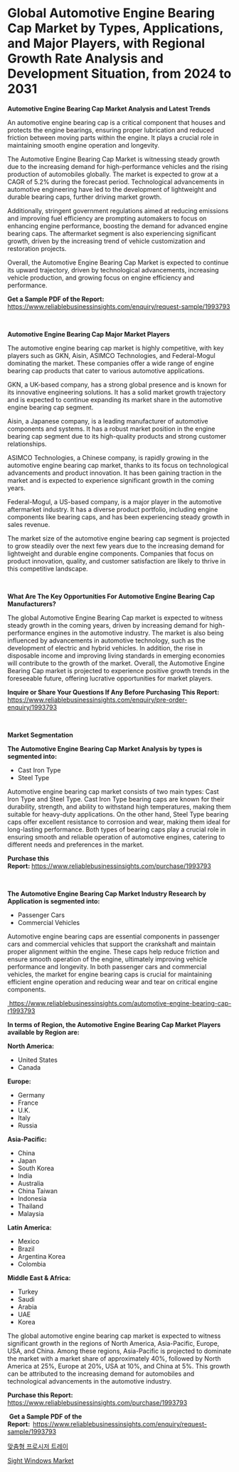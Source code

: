 <p><h1>Global Automotive Engine Bearing Cap Market by Types, Applications, and Major Players, with Regional Growth Rate Analysis and Development Situation, from 2024 to 2031</h1></p><p><strong>Automotive Engine Bearing Cap Market Analysis and Latest Trends</strong></p>
<p><p>An automotive engine bearing cap is a critical component that houses and protects the engine bearings, ensuring proper lubrication and reduced friction between moving parts within the engine. It plays a crucial role in maintaining smooth engine operation and longevity.</p><p>The Automotive Engine Bearing Cap Market is witnessing steady growth due to the increasing demand for high-performance vehicles and the rising production of automobiles globally. The market is expected to grow at a CAGR of 5.2% during the forecast period. Technological advancements in automotive engineering have led to the development of lightweight and durable bearing caps, further driving market growth.</p><p>Additionally, stringent government regulations aimed at reducing emissions and improving fuel efficiency are prompting automakers to focus on enhancing engine performance, boosting the demand for advanced engine bearing caps. The aftermarket segment is also experiencing significant growth, driven by the increasing trend of vehicle customization and restoration projects.</p><p>Overall, the Automotive Engine Bearing Cap Market is expected to continue its upward trajectory, driven by technological advancements, increasing vehicle production, and growing focus on engine efficiency and performance.</p></p>
<p><strong>Get a Sample PDF of the Report:&nbsp;</strong> <a href="https://www.reliablebusinessinsights.com/enquiry/request-sample/1993793">https://www.reliablebusinessinsights.com/enquiry/request-sample/1993793</a></p>
<p>&nbsp;</p>
<p><strong>Automotive Engine Bearing Cap Major Market Players</strong></p>
<p><p>The automotive engine bearing cap market is highly competitive, with key players such as GKN, Aisin, ASIMCO Technologies, and Federal-Mogul dominating the market. These companies offer a wide range of engine bearing cap products that cater to various automotive applications.</p><p>GKN, a UK-based company, has a strong global presence and is known for its innovative engineering solutions. It has a solid market growth trajectory and is expected to continue expanding its market share in the automotive engine bearing cap segment.</p><p>Aisin, a Japanese company, is a leading manufacturer of automotive components and systems. It has a robust market position in the engine bearing cap segment due to its high-quality products and strong customer relationships.</p><p>ASIMCO Technologies, a Chinese company, is rapidly growing in the automotive engine bearing cap market, thanks to its focus on technological advancements and product innovation. It has been gaining traction in the market and is expected to experience significant growth in the coming years.</p><p>Federal-Mogul, a US-based company, is a major player in the automotive aftermarket industry. It has a diverse product portfolio, including engine components like bearing caps, and has been experiencing steady growth in sales revenue.</p><p>The market size of the automotive engine bearing cap segment is projected to grow steadily over the next few years due to the increasing demand for lightweight and durable engine components. Companies that focus on product innovation, quality, and customer satisfaction are likely to thrive in this competitive landscape.</p></p>
<p>&nbsp;</p>
<p><strong>What Are The Key Opportunities For Automotive Engine Bearing Cap Manufacturers?</strong></p>
<p><p>The global Automotive Engine Bearing Cap market is expected to witness steady growth in the coming years, driven by increasing demand for high-performance engines in the automotive industry. The market is also being influenced by advancements in automotive technology, such as the development of electric and hybrid vehicles. In addition, the rise in disposable income and improving living standards in emerging economies will contribute to the growth of the market. Overall, the Automotive Engine Bearing Cap market is projected to experience positive growth trends in the foreseeable future, offering lucrative opportunities for market players.</p></p>
<p><strong>Inquire or Share Your Questions If Any Before Purchasing This Report:</strong> <a href="https://www.reliablebusinessinsights.com/enquiry/pre-order-enquiry/1993793">https://www.reliablebusinessinsights.com/enquiry/pre-order-enquiry/1993793</a></p>
<p>&nbsp;</p>
<p><strong>Market Segmentation</strong></p>
<p><strong>The Automotive Engine Bearing Cap Market Analysis by types is segmented into:</strong></p>
<p><ul><li>Cast Iron Type</li><li>Steel Type</li></ul></p>
<p><p>Automotive engine bearing cap market consists of two main types: Cast Iron Type and Steel Type. Cast Iron Type bearing caps are known for their durability, strength, and ability to withstand high temperatures, making them suitable for heavy-duty applications. On the other hand, Steel Type bearing caps offer excellent resistance to corrosion and wear, making them ideal for long-lasting performance. Both types of bearing caps play a crucial role in ensuring smooth and reliable operation of automotive engines, catering to different needs and preferences in the market.</p></p>
<p><strong>Purchase this Report:&nbsp;</strong><a href="https://www.reliablebusinessinsights.com/purchase/1993793">https://www.reliablebusinessinsights.com/purchase/1993793</a></p>
<p>&nbsp;</p>
<p><strong>The Automotive Engine Bearing Cap Market Industry Research by Application is segmented into:</strong></p>
<p><ul><li>Passenger Cars</li><li>Commercial Vehicles</li></ul></p>
<p><p>Automotive engine bearing caps are essential components in passenger cars and commercial vehicles that support the crankshaft and maintain proper alignment within the engine. These caps help reduce friction and ensure smooth operation of the engine, ultimately improving vehicle performance and longevity. In both passenger cars and commercial vehicles, the market for engine bearing caps is crucial for maintaining efficient engine operation and reducing wear and tear on critical engine components.</p></p>
<p><a href="https://www.reliablebusinessinsights.com/automotive-engine-bearing-cap-r1993793">&nbsp;https://www.reliablebusinessinsights.com/automotive-engine-bearing-cap-r1993793</a></p>
<p><strong>In terms of Region, the Automotive Engine Bearing Cap Market Players available by Region are:</strong></p>
<p>
    <p> <strong> North America: </strong>
        <ul>
            <li>United States</li>
            <li>Canada</li>
        </ul>
        </p> 
    <p> <strong> Europe: </strong>
        <ul>
            <li>Germany</li>
            <li>France</li>
            <li>U.K.</li>
            <li>Italy</li>
            <li>Russia</li>
        </ul>
        </p> 
    <p> <strong> Asia-Pacific: </strong>
        <ul>
            <li>China</li>
            <li>Japan</li>
            <li>South Korea</li>
            <li>India</li>
            <li>Australia</li>
            <li>China Taiwan</li>
            <li>Indonesia</li>
            <li>Thailand</li>
            <li>Malaysia</li>
        </ul>
        </p> 
    <p> <strong> Latin America: </strong>
        <ul>
            <li>Mexico</li>
            <li>Brazil</li>
            <li>Argentina Korea</li>
            <li>Colombia</li>
        </ul>
        </p> 
    <p> <strong> Middle East & Africa: </strong>
        <ul>
            <li>Turkey</li>
            <li>Saudi</li>
            <li>Arabia</li>
            <li>UAE</li>
            <li>Korea</li>
        </ul>
    </p>
    </p>
<p><p>The global automotive engine bearing cap market is expected to witness significant growth in the regions of North America, Asia-Pacific, Europe, USA, and China. Among these regions, Asia-Pacific is projected to dominate the market with a market share of approximately 40%, followed by North America at 25%, Europe at 20%, USA at 10%, and China at 5%. This growth can be attributed to the increasing demand for automobiles and technological advancements in the automotive industry.</p></p>
<p><strong>Purchase this Report: </strong><a href="https://www.reliablebusinessinsights.com/purchase/1993793">https://www.reliablebusinessinsights.com/purchase/1993793</a></p>
<p>&nbsp;<strong>Get a Sample PDF of the Report:&nbsp;&nbsp;</strong><a href="https://www.reliablebusinessinsights.com/enquiry/request-sample/1993793">https://www.reliablebusinessinsights.com/enquiry/request-sample/1993793</a></p>
<p><strong></strong></p>
<p><p><a href="https://github.com/regina00882/Market-Research-Report-List-1/blob/main/1854283125576.md">맞춤형 프로시저 트레이</a></p><p><a href="https://github.com/nafisalvee228/Market-Research-Report-List-1/blob/main/sight-windows-market.md">Sight Windows Market</a></p></p>